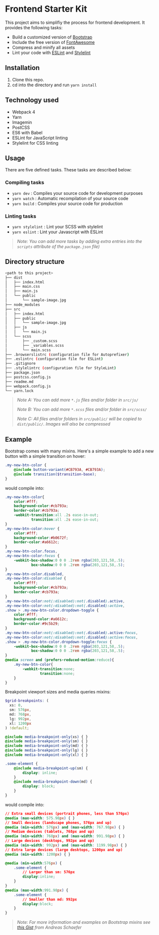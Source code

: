 # Frontend Starter Kit

This project aims to simplifiy the process for frontend development. It provides the following tasks:

- Build a customized version of [Bootstrap](http://getbootstrap.com/)
- Include the free version of [FontAwesome](http://fortawesome.github.io/Font-Awesome/)
- Compress and minify all assets
- Lint your code with [ESLint](https://eslint.org/) and [Stylelint](https://stylelint.io/)

## Installation

1. Clone this repo.
2. cd into the directory and run `yarn install`

## Technology used

- Webpack 4
- Yarn
- Imagemin
- PostCSS
- ES6 with Babel
- ESLint for JavaScript linting
- Stylelint for CSS linting

## Usage

There are five defined tasks. These tasks are described below:

### Compiling tasks

- `yarn dev` : Compiles your source code for development purposes
- `yarn watch` : Automatic recompilation of your source code
- `yarn build` : Compiles your source code for production

### Linting tasks

- `yarn stylelint` : Lint your SCSS with stylelint
- `yarn eslint` : Lint your Javascript with ESLint

> _Note: You can add more tasks by adding extra entries into the `scripts` attribute of the `package.json` file)_

## Directory structure

```bash
<path to this project>
├── dist
│   ├── index.html
│   ├── main.css
│   ├── main.js
│   └── public
│       └── sample-image.jpg
├── node_modules
├── src
│   ├── index.html
│   ├── public
│   │   └── sample-image.jpg
│   ├── js
│   │   └── main.js
│   └── scss
│       ├── _custom.scss
│       ├── _variables.scss
│       └── main.scss 
├── .browserslistrc (configuration file for Autoprefixer)
├── .eslintrc (configuration file for ESLint)
├── .gitignore 
├── .stylelintrc (configuration file for StyleLint)
├── package.json 
├── postcss.config.js
├── readme.md
├── webpack.config.js 
└── yarn.lock
```

> _Note A: You can add more `*.js` files and/or folder in `src/js/`_
>
> _Note B: You can add more `*.scss` files and/or folder in `src/scss/`_
>
> _Note C: All files and/or folders in `src/public/` will be copied to `dist/public/`. Images will also be compressed_

## Example

Bootstrap comes with many mixins. Here's a simple example to add a new button with a simple transition on hover:

```scss
.my-new-btn-color {
    @include button-variant(#CB793A, #CB793A);
    @include transition($transition-base);
}
```

would compile into:

```css
.my-new-btn-color{
    color:#fff;
    background-color:#cb793a;
    border-color:#cb793a;
    -webkit-transition:all .2s ease-in-out;
            transition:all .2s ease-in-out;
}
.my-new-btn-color:hover {
    color:#fff;
    background-color:#b0672f;
    border-color:#a6612c;
}
.my-new-btn-color.focus,
.my-new-btn-color:focus {
    -webkit-box-shadow:0 0 0 .2rem rgba(203,121,58,.5);
            box-shadow:0 0 0 .2rem rgba(203,121,58,.5);
}
.my-new-btn-color.disabled,
.my-new-btn-color:disabled {
    color:#fff;
    background-color:#cb793a;
    border-color:#cb793a;
}
.my-new-btn-color:not(:disabled):not(.disabled).active,
.my-new-btn-color:not(:disabled):not(.disabled):active,
.show > .my-new-btn-color.dropdown-toggle {
    color:#fff;
    background-color:#a6612c;
    border-color:#9c5b29;
}
.my-new-btn-color:not(:disabled):not(.disabled).active:focus,
.my-new-btn-color:not(:disabled):not(.disabled):active:focus,
.show > .my-new-btn-color.dropdown-toggle:focus {
    -webkit-box-shadow:0 0 0 .2rem rgba(203,121,58,.5);
            box-shadow:0 0 0 .2rem rgba(203,121,58,.5);
}
@media screen and (prefers-reduced-motion:reduce){
    .my-new-btn-color{
        -webkit-transition:none;
                transition:none;
    }
}
```

Breakpoint viewport sizes and media queries mixins:

```scss
$grid-breakpoints: (
  xs: 0,
  sm: 576px,
  md: 768px,
  lg: 992px,
  xl: 1200px
) !default;

@include media-breakpoint-only(xs) { }
@include media-breakpoint-only(sm) { }
@include media-breakpoint-only(md) { }
@include media-breakpoint-only(lg) { }
@include media-breakpoint-only(xl) { }

.some-element {
    @include media-breakpoint-up(sm) {
        display: inline;
    }
    @include media-breakpoint-down(md) {
        display: block;
    }
}

```

would compile into:

```css
// Extra small devices (portrait phones, less than 576px)
@media (max-width: 575.98px) { }
// Small devices (landscape phones, 576px and up)
@media (min-width: 576px) and (max-width: 767.98px) { }
// Medium devices (tablets, 768px and up)
@media (min-width: 768px) and (max-width: 991.98px) { }
// Large devices (desktops, 992px and up)
@media (min-width: 992px) and (max-width: 1199.98px) { }
// Extra large devices (large desktops, 1200px and up)
@media (min-width: 1200px) { }

@media (min-width:576px) {
    .some-element {
        // Larger than sm: 576px
        display:inline;
    }
}
@media (max-width:991.98px) {
    .some-element {
        // Smaller than md: 992px
        display:block;
    }
}

```

> _Note: For more information and examples on Bootstrap mixins see [this Gist](https://gist.github.com/anschaef/d7552885c0e1f127cf8830d3bbf6e4b1) from Andreas Schaefer_
